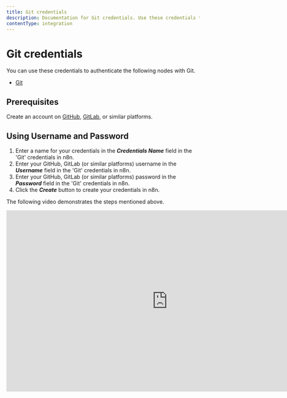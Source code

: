 ```yaml
---
title: Git credentials
description: Documentation for Git credentials. Use these credentials to authenticate Git in n8n, a workflow automation platform.
contentType: integration
---
```


# Git credentials

You can use these credentials to authenticate the following nodes with Git.

- [Git](/integrations/builtin/core-nodes/n8n-nodes-base.git/)

## Prerequisites

Create an account on [GitHub](https://github.com), [GitLab](https://about.gitlab.com/), or similar platforms.

## Using Username and Password

1. Enter a name for your credentials in the ***Credentials Name*** field in the 'Git' credentials in n8n.
2. Enter your GitHub, GitLab (or similar platforms) username in the ***Username*** field in the 'Git' credentials in n8n.
3. Enter your GitHub, GitLab (or similar platforms) password in the ***Password*** field in the 'Git' credentials in n8n.
4. Click the ***Create*** button to create your credentials in n8n.

The following video demonstrates the steps mentioned above.

<div class="video-container">
<iframe width="840" height="472.5" src="https://www.youtube.com/embed/RHyW--ZLstE" frameborder="0" allow="accelerometer; autoplay; clipboard-write; encrypted-media; gyroscope; picture-in-picture" allowfullscreen></iframe>
</div>

